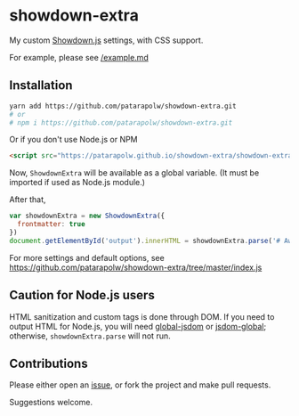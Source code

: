 # showdown-extra

My custom [Showdown.js](https://github.com/showdownjs/showdown) settings, with CSS support.

For example, please see [/example.md](/example.md)

## Installation

```bash
yarn add https://github.com/patarapolw/showdown-extra.git
# or
# npm i https://github.com/patarapolw/showdown-extra.git
```

Or if you don't use Node.js or NPM

```html
<script src="https://patarapolw.github.io/showdown-extra/showdown-extra.js"></script>
```

Now, `ShowdownExtra` will be available as a global variable. (It must be imported if used as Node.js module.)

After that,

```js
var showdownExtra = new ShowdownExtra({
  frontmatter: true
})
document.getElementById('output').innerHTML = showdownExtra.parse('# Awesome string')
```

For more settings and default options, see <https://github.com/patarapolw/showdown-extra/tree/master/index.js>

## Caution for Node.js users

HTML sanitization and custom tags is done through DOM. If you need to output HTML for Node.js, you will need [global-jsdom](https://www.npmjs.com/package/global-jsdom) or [jsdom-global](https://github.com/rstacruz/jsdom-global); otherwise, `showdownExtra.parse` will not run.

## Contributions

Please either open an [issue](https://github.com/patarapolw/showdown-extra/issues), or fork the project and make pull requests.

Suggestions welcome.
